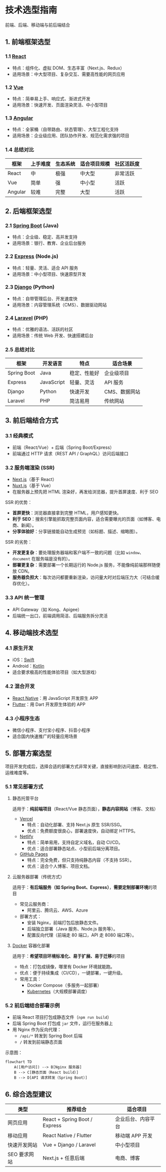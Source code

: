 # 技术选型指南

前端、后端、移动端与前后端结合

## 1. 前端框架选型

### 1.1 [React](https://zh-hans.react.dev)

- 特点：组件化、虚拟 DOM、生态丰富（Next.js、Redux）
- 适用场景：中大型项目、复杂交互、需要高性能的网页应用

### 1.2 [Vue](https://cn.vuejs.org)

- 特点：简单易上手、响应式、渐进式开发
- 适用场景：快速开发、页面渲染灵活、中小型项目

### 1.3 [Angular](https://angular.dev)

- 特点：全家桶（自带路由、状态管理）、大型工程化支持
- 适用场景：企业级应用、团队协作开发、规范化需求强的项目

### 1.4 总结对比

| 框架    | 上手难度 | 生态系统 | 适合项目规模 | 社区活跃度 |
| ------- | -------- | -------- | ------------ | ---------- |
| React   | 中       | 极强     | 中大型       | 非常活跃   |
| Vue     | 简单     | 强       | 中小型       | 活跃       |
| Angular | 较难     | 完整     | 大型         | 活跃       |

## 2. 后端框架选型

### 2.1 [Spring Boot](https://spring.io/projects/spring-boot) (Java)

- 特点：企业级、稳定、高并发支持
- 适用场景：银行、教育、企业后台服务

### 2.2 [Express](https://expressjs.com) (Node.js)

- 特点：轻量、灵活、适合 API 服务
- 适用场景：中小型项目、快速原型开发

### 2.3 [Django](https://www.djangoproject.com/) (Python)

- 特点：自带管理后台、开发速度快
- 适用场景：内容管理系统（CMS）、数据驱动网站

### 2.4 [Laravel](https://laravel.com) (PHP)

- 特点：优雅的语法、活跃的社区
- 适用场景：传统 Web 开发、快速搭建后台

### 2.5 总结对比

| 框架        | 开发语言   | 特点         | 适合场景      |
| ----------- | ---------- | ------------ | ------------- |
| Spring Boot | Java       | 稳定、性能好 | 企业级项目    |
| Express     | JavaScript | 轻量、灵活   | API 服务      |
| Django      | Python     | 快速开发     | CMS、数据网站 |
| Laravel     | PHP        | 简洁易用     | 传统网站      |

## 3. 前后端结合方式

### 3.1 经典模式

- 前端（React/Vue）+ 后端（Spring Boot/Express）
- 前端通过 HTTP 请求（REST API / GraphQL）访问后端接口

### 3.2 服务端渲染 (SSR)

- [Next.js](https://nextjs.org)（基于 React）
- [Nuxt.js](https://nuxt.com)（基于 Vue）
- 在服务器上预先把 HTML 渲染好，再发给浏览器，提升首屏速度、利于 SEO

SSR 的优势：

- **首屏更快**：浏览器直接拿到完整 HTML，用户感知更快。
- **利于 SEO**：搜索引擎能抓取完整页面内容，适合需要曝光的页面（如博客、电商、新闻）。
- **分享体验好**：分享链接能自动生成预览（如标题、描述、缩略图）。

SSR 的劣势：

- **开发更复杂**：要处理服务器端和客户端不一致的问题（比如 `window`、`document` 在服务端是没有的）。
- **部署更复杂**：需要部署一个长期运行的 Node.js 服务，不能像纯前端那样随便放 CDN。
- **服务器负担大**：每次访问都要重新渲染，访问量大时对后端压力大（可结合缓存优化）。

### 3.3 API 统一管理

- API Gateway（如 Kong、Apigee）
- 后端统一出口，前端调用简洁、后端服务拆分灵活

## 4. 移动端技术选型

### 4.1 原生开发

- iOS：[Swift](https://www.swift.org)
- Android：[Kotlin](https://kotlinlang.org)
- 适合要求极高的性能体验项目（如大型游戏）

### 4.2 混合开发

- [React Native](https://reactnative.dev)：用 JavaScript 开发原生 APP
- [Flutter](https://flutter.dev)：用 Dart 开发原生体验的 APP

### 4.3 小程序生态

- 微信小程序、支付宝小程序、抖音小程序
- 适合国内快速推广的轻量应用场景

## 5. 部署方案选型

项目开发完成后，选择合适的部署方式非常关键，直接影响到访问速度、稳定性、运维难度等。

### 5.1 常见部署方式

1. 静态托管平台

    适用于：**纯前端项目**（React/Vue 静态页面），**静态内容网站**（博客、文档）

    - [Vercel](https://vercel.com)
      - 特点：自动化部署、支持 Next.js 原生 SSR/SSG。
      - 优点：免费额度很良心，部署速度快，自动绑定 HTTPS。
    - [Netlify](https://www.netlify.com)
      - 特点：简单易用，支持自定义域名，自动 CI/CD。
      - 优点：适合部署静态站点、小型前后端分离项目。
    - [GitHub Pages](https://pages.github.com)
      - 特点：完全免费，但只支持纯静态内容（不支持 SSR）。
      - 优点：适合个人博客、项目文档。

2. 云服务器部署（传统方式）

    适用于：**有后端服务（如 Spring Boot、Express）**，**需要定制部署环境**的项目

    - 常见云服务商：
      - 阿里云、腾讯云、AWS、Azure
    - 部署方式：
      - 安装 Nginx，前端打包后放静态文件。
      - 后端独立部署（Java 服务、Node.js 服务等）。
      - 配置反向代理（前端走 80 端口，API 走 8080 端口等）。

3. [Docker](https://www.docker.com) 容器化部署

    适用于：**希望项目环境标准化、易于扩展、易于迁移**的项目

    - 特点：打包成镜像，哪里有 Docker 环境就能跑。
    - 优点：便于持续集成（CI/CD），一键部署，一键升级。
    - 常用工具：
      - Docker Compose（多服务一起部署）
      - [Kubernetes](https://kubernetes.io)（大规模部署调度）

### 5.2 前后端结合部署示例

- 前端 React 项目打包成静态文件（`npm run build`）
- 后端 Spring Boot 打包成 `jar` 文件，运行在服务器上
- 用 Nginx 作为反向代理：
  - `/api/*` 转发到 Spring Boot 后端
  - `/` 转发到前端静态页面

示意图：

```mermaid
flowchart TD
    A([用户访问]) --> B[Nginx 服务器]
    B --> C[静态页面（React build）]
    B --> D[API 请求转发（Spring Boot）]
```

## 6. 综合选型建议

| 类型         | 推荐组合                      | 适合项目           |
| ------------ | ----------------------------- | ------------------ |
| 网页应用     | React + Spring Boot / Express | 企业后台、内容平台 |
| 移动应用     | React Native / Flutter        | 移动端 APP 开发    |
| 快速开发网站 | Vue + Django / Laravel        | 中小型项目         |
| SEO 要求网站 | Next.js + 任意后端            | 电商、博客         |
